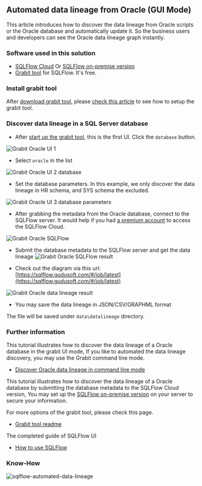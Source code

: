 ## Automated data lineage from Oracle (GUI Mode)
This article introduces how to discover the data lineage from Oracle scripts or the Oracle database and automatically update it. 
So the business users and developers can see the Oracle data lineage graph instantly.

### Software used in this solution
- [SQLFlow Cloud](https://sqlflow.gudusoft.com) Or [SQLFlow on-premise version](https://www.gudusoft.com/sqlflow-on-premise-version/)
- [Grabit tool](https://www.gudusoft.com/grabit/) for SQLFlow. It's free.


### Install grabit tool
After [download grabit tool](https://www.gudusoft.com/grabit/), please [check this article](https://github.com/sqlparser/sqlflow_public/tree/master/grabit) 
to see how to setup the grabit tool.

### Discover data lineage in a SQL Server database
- After [start up the grabit tool](https://github.com/sqlparser/sqlflow_public/tree/master/grabit#running-the-grabit-tool), this is the first UI.
Click the `database` button.

![Grabit Oracle UI 1](grabit-oracle-1.png)

-  Select `oracle` in the list

![Grabit Oracle UI 2 database](grabit-oracle-2-database.png)

- Set the database parameters. In this example, we only discover the data lineage in HR schema, and SYS schema the excluded.

![Grabit Oracle UI 3 database parameters](grabit-oracle-3-database-parameters.png)

- After grabbing the metadata from the Oracle database, connect to the SQLFlow server. 
It would help if you had [a premium account](https://github.com/sqlparser/sqlflow_public/blob/master/sqlflow-userid-secret.md) to access the SQLFlow Cloud.

![Grabit Oracle SQLFlow](grabit-oracle-4-sqlflow.png)

- Submit the database metadata to the SQLFlow server and get the data lineage 
![Grabit Oracle SQLFlow result](grabit-oracle-5-sqlflow-result.png)

- Check out the diagram via this url: [https://sqlflow.gudusoft.com/#/job/latest](https://sqlflow.gudusoft.com/#/job/latest)

![Grabit Oracle data lineage result](grabit-oracle-6-data-lineage-result.png)

- You may save the data lineage in JSON/CSV/GRAPHML format

The file will be saved under `data\datalineage` directory.

### Further information
This tutorial illustrates how to discover the data lineage of a Oracle database in the grabit UI mode,
If you like to automated the data lineage discovery, you may use the Grabit command line mode.

- [Discover Oracle data lineage in command line mode](grabit-oracle-command-line.md)


This tutorial illustrates how to discover the data lineage of a Oracle database by submitting the database
metadata to the SQLFlow Cloud version, You may set up the [SQLFlow on-premise version](https://www.gudusoft.com/sqlflow-on-premise-version/)
on your server to secure your information.

For more options of the grabit tool, please check this page.
- [Grabit tool readme](https://github.com/sqlparser/sqlflow_public/tree/master/grabit)

The completed guide of SQLFlow UI
- [How to use SQLFlow](https://github.com/sqlparser/sqlflow_public/blob/master/sqlflow_guide.md)



### Know-How
![sqlflow-automated-data-lineage](/images/sqlflow-overview-grabit.png "SQLFlow automated data lineage")
